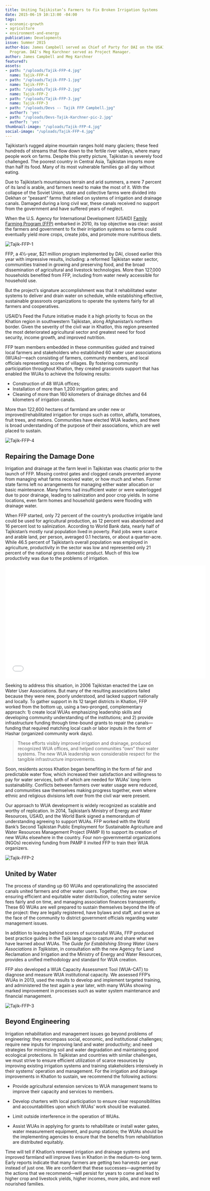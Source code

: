 ```yaml
---
title: Uniting Tajikistan’s Farmers to Fix Broken Irrigation Systems
date: 2015-06-19 10:13:00 -04:00
tags:
- economic-growth
- agriculture
- environment-and-energy
publication: Developments
issue: Summer 2015
author-bio: James Campbell served as Chief of Party for DAI on the USAID Family Farming
  Program. DAI's Meg Karchner served as Project Manager.
author: James Campbell and Meg Karchner
featured?: 
assets:
- path: "/uploads/Tajik-FFP-4.jpg"
  name: Tajik-FFP-4
- path: "/uploads/Tajik-FFP-1.jpg"
  name: Tajik-FFP-1
- path: "/uploads/Tajik-FFP-2.jpg"
  name: Tajik-FFP-2
- path: "/uploads/Tajik-FFP-3.jpg"
  name: Tajik-FFP-3
- path: "/uploads/Devs -- Tajik FFP Campbell.jpg"
  author?: 'yes'
- path: "/uploads/Devs-Tajik-Karchner-pic-2.jpg"
  author?: 'yes'
thumbnail-image: "/uploads/Tajik-FFP-4.jpg"
social-image: "/uploads/Tajik-FFP-4.jpg"
---
```


Tajikistan’s rugged alpine mountain ranges hold many glaciers; these feed hundreds of streams that flow down to the fertile river valleys, where many people work on farms. Despite this pretty picture, Tajikistan is severely food challenged. The poorest country in Central Asia, Tajikistan imports more than half its food. Many of its most vulnerable families go all day without eating.




Due to Tajikistan’s mountainous terrain and arid summers, a mere 7 percent of its land is arable, and farmers need to make the most of it. With the collapse of the Soviet Union, state and collective farms were divided into Dekhan or “peasant”  farms that relied on systems of irrigation and drainage canals. Damaged during a long civil war, these canals received no support from the government and have suffered years of neglect.

When the U.S. Agency for International Development (USAID) [Family Farming Program (FFP)](http://dai.com/our-work/projects/tajikistan%E2%80%94usaid-family-farming-program-ffp) embarked in 2010, its top objective was clear: assist the farmers and government to fix their irrigation systems so farms could eventually yield more crops, create jobs, and promote more nutritious diets.

![Tajik-FFP-1](/uploads/Tajik-FFP-1.jpg) 

FFP, a 4½-year, $21 million program implemented by DAI, closed earlier this year with impressive results, including: a reformed Tajikistan water sector, communities trained in growing and preserving food, and the broad dissemination of agricultural and livestock technologies. More than 127,000 households benefited from FFP, including from water newly accessible for household use.

But the project’s signature accomplishment was that it rehabilitated water systems to deliver and drain water on schedule, while establishing effective, sustainable grassroots organizations to operate the systems fairly for all farmers and cooperatives.

USAID’s Feed the Future initiative made it a high priority to focus on the Khatlon region in southwestern Tajikistan, along Afghanistan’s northern border. Given the severity of the civil war in Khatlon, this region presented the most deteriorated agricultural sector and greatest need for food security, income growth, and improved nutrition.

FFP team members embedded in these communities guided and trained local farmers and stakeholders who established 60 water user associations (WUAs)—each consisting of farmers, community members, and local officials representing scores of villages. By fostering community participation throughout Khatlon, they created grassroots support that has enabled the WUAs to achieve the following results: 

* Construction of 48 WUA offices;
* Installation of more than 1,200 irrigation gates; and
* Cleaning of more than 160 kilometers of drainage ditches and 64 kilometers of irrigation canals.

More than 122,600 hectares of farmland are under new or improved/rehabilitated irrigation for crops such as cotton, alfalfa, tomatoes, fruit trees, and melons. Communities have elected WUA leaders, and there is broad understanding of the purpose of their associations, which are well placed to sustain.

![Tajik-FFP-4](/uploads/Tajik-FFP-4.jpg) 

## Repairing the Damage Done

Irrigation and drainage at the farm level in Tajikistan was chaotic prior to the launch of FFP. Missing control gates and clogged canals prevented anyone from managing what farms received water, or how much and when. Former state farms left no arrangements for managing either water allocation or basic maintenance. Many farms had insufficient water or were waterlogged due to poor drainage, leading to salinization and poor crop yields. In some locations, even farm homes and household gardens were flooding with drainage water. 

When FFP started, only 72 percent of the country’s productive irrigable land could be used for agricultural production, as 12 percent was abandoned and 16 percent lost to salinization. According to World Bank data, nearly half of Tajikistan’s mostly rural population lived in poverty. Paid jobs were scarce and arable land, per person, averaged 0.1 hectares, or about a quarter-acre. While 46.5 percent of Tajikistan’s overall population was employed in agriculture, productivity in the sector was low and represented only 21 percent of the national gross domestic product.  Much of this low productivity was due to the problems of irrigation.

<iframe allowfullscreen="" frameborder="0" width="640" height="360" mozallowfullscreen="" src="//player.vimeo.com/video/90795379" webkitallowfullscreen="" width="703"></iframe>

Seeking to address this situation, in 2006 Tajikistan enacted the Law on Water User Associations. But many of the resulting associations failed because they were new, poorly understood, and lacked support nationally and locally. To gather support in its 12 target districts in Khatlon, FFP worked from the bottom up, using a two-pronged, complementary approach: 1) create local WUAs emphasizing leadership skills and developing community understanding of the institutions; and 2) provide infrastructure funding through time-bound grants to repair the canals—funding that required matching local cash or labor inputs in the form of Hashar (organized community work days). 

> These efforts visibly improved irrigation and drainage, produced recognized WUA offices, and helped communities “own” their water systems. The new WUA leadership won considerable respect for the tangible infrastructure improvements.

Soon, residents across Khatlon began benefiting in the form of fair and predictable water flow, which increased their satisfaction and willingness to pay for water services, both of which are needed for WUAs’ long-term sustainability. Conflicts between farmers over water usage were reduced, and communities saw themselves making progress together, even where ethnic and religious divisions left over from the civil war were present.

Our approach to WUA development is widely recognized as scalable and worthy of replication. In 2014, Tajikistan’s Ministry of Energy and Water Resources, USAID, and the World Bank signed a memorandum of understanding agreeing to support WUAs. FFP worked with the World Bank’s Second Tajikistan Public Employment for Sustainable Agriculture and Water Resources Management Project (PAMP II) to support its creation of new WUAs elsewhere in the country. Four non-governmental organizations (NGOs) receiving funding from PAMP II invited FFP to train their WUA organizers.

![Tajik-FFP-2](/uploads/Tajik-FFP-2.jpg) 

## United by Water

The process of standing up 60 WUAs and operationalizing the associated canals united farmers and other water users. Together, they are now ensuring efficient and equitable water distribution, collecting water service fees fairly and on time, and managing association finances transparently. These 60 WUAs are well prepared to sustain themselves beyond the life of the project: they are legally registered, have bylaws and staff, and serve as the face of the community to district government officials regarding water management issues. 

In addition to leaving behind scores of successful WUAs, FFP produced best practice guides in the Tajik language to capture and share what we have learned about WUAs. The *Guide for Establishing Strong Water Users Associations in Tajikistan*, in consultation with the new Agency for Land Reclamation and Irrigation and the Ministry of Energy and Water Resources, provides a unified methodology and standard for WUA creation.

FFP also developed a WUA Capacity Assessment Tool (WUA-CAT) to diagnose and measure WUA institutional capacity. We assessed FFP’s WUAs in 2013, used the results to develop and implement targeted training, and administered the test again a year later, with many WUAs showing marked improvement in processes such as water system maintenance and financial management.

![Tajik-FFP-3](/uploads/Tajik-FFP-3.jpg) 

## Beyond Engineering

Irrigation rehabilitation and management issues go beyond problems of engineering: they encompass social, economic, and institutional challenges; require new inputs for improving land and water productivity; and need strategies for minimizing soil and water degradation and maintaining good ecological protections. In Tajikistan and countries with similar challenges, we must strive to ensure efficient utilization of scarce resources by improving existing irrigation systems and training stakeholders intensively in their systems’ operation and management. For the irrigation and drainage improvements in Khatlon to sustain, we recommend the following actions:

* Provide agricultural extension services to WUA management teams to improve their capacity and services to members.

* Develop charters with local participation to ensure clear responsibilities and accountabilities upon which WUAs’ work should be evaluated.

* Limit outside interference in the operation of WUAs.

* Assist WUAs in applying for grants to rehabilitate or install water gates, water measurement equipment, and pump stations; the WUAs should be the implementing agencies to ensure that the benefits from rehabilitation are distributed equitably.

Time will tell if Khatlon’s renewed irrigation and drainage systems and improved farmland will improve lives in Khatlon in the medium-to-long term. Early reports indicate that many farmers are getting two harvests per year instead of just one. We are confident that these successes—augmented by the actions that we recommend—will persist for years to come and lead to higher crop and livestock yields, higher incomes, more jobs, and more well nourished families.
